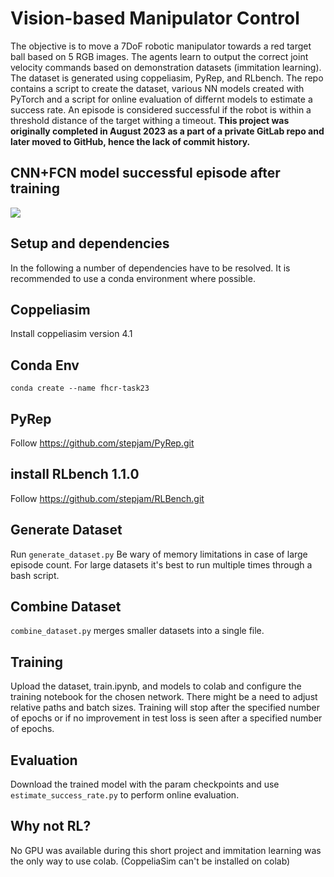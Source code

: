 # Vision-based Manipulator Control
The objective is to move a 7DoF robotic manipulator towards a red target ball based on 5 RGB images. The agents learn to output the correct joint velocity commands based on demonstration datasets (immitation learning). The dataset is generated using coppeliasim, PyRep, and RLbench. The repo contains a script to create the dataset, various NN models created with PyTorch and a script for online evaluation of differnt models to estimate a success rate. An episode is considered successful if the robot is within a threshold distance of the target withing a timeout. **This project was originally completed in August 2023 as a part of a private GitLab repo and later moved to GitHub, hence the lack of commit history.**

## CNN+FCN model successful episode after training
![](https://github.com/rahimiparham/immitation-learning-FHCR/tree/main/videos/success.gif)

## Setup and dependencies
In the following a number of dependencies have to be resolved. It is recommended to use a conda environment where possible.

## Coppeliasim
Install coppeliasim version 4.1

## Conda Env
```
conda create --name fhcr-task23
```
## PyRep
Follow https://github.com/stepjam/PyRep.git

## install RLbench 1.1.0
Follow https://github.com/stepjam/RLBench.git

## Generate Dataset
Run `generate_dataset.py` Be wary of memory limitations in case of large episode count. For large datasets it's best to run multiple times through a bash script.

## Combine Dataset
`combine_dataset.py` merges smaller datasets into a single file.

## Training
Upload the dataset, train.ipynb, and models to colab and configure the training notebook for the chosen network. There might be a need to adjust relative paths and batch sizes. Training will stop after the specified number of epochs or if no improvement in test loss is seen after a specified number of epochs.

## Evaluation
Download the trained model with the param checkpoints and use `estimate_success_rate.py` to perform online evaluation.

## Why not RL?
No GPU was available during this short project and immitation learning was the only way to use colab. (CoppeliaSim can't be installed on colab)